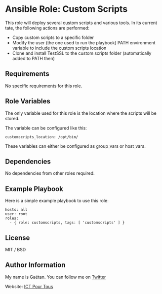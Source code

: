 Ansible Role: Custom Scripts
=========

This role will deploy several custom scripts and various tools. In its current tate, the following actions are performed:

- Copy custom scripts to a specific folder
- Modify the user (the one used to run the playbook) PATH environment variable to include the custom scripts location
- Clone and install TestSSL to the custom scripts folder (automatically added to PATH then)

Requirements
------------

No specific requirements for this role.

Role Variables
--------------

The only variable used for this role is the location where the scripts will be stored.

The variable can be configured like this:

```
customscripts_location: /opt/bin/
```

These variables can either be configured as group_vars or host_vars.

Dependencies
------------

No dependencies from other roles required.

Example Playbook
----------------

Here is a simple example playbook to use this role:

```
hosts: all
user: root
roles:
  - { role: customscripts, tags: [ 'customscripts' ] }
```

License
-------

MIT / BSD

Author Information
------------------

My name is Gaétan. You can follow me on [Twitter](https://twitter.com/gaetanict)

Website: [ICT Pour Tous](https://www.ictpourtous.com)
